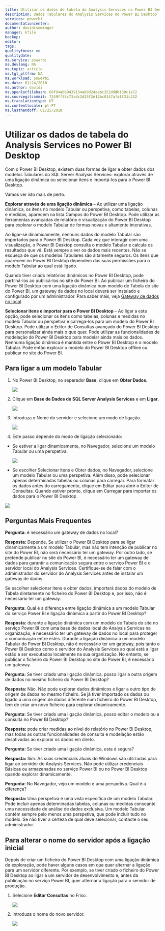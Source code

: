```yaml
---
title: Utilizar os dados de tabela do Analysis Services no Power BI Desktop
description: Dados Tabulares do Analysis Services no Power BI Desktop
services: powerbi
documentationcenter: 
author: davidiseminger
manager: kfile
backup: 
editor: 
tags: 
qualityfocus: no
qualitydate: 
ms.service: powerbi
ms.devlang: NA
ms.topic: article
ms.tgt_pltfrm: NA
ms.workload: powerbi
ms.date: 01/24/2018
ms.author: davidi
ms.openlocfilehash: 66f94abb9439154ab9d24ae6c352dd8b139c1a72
ms.sourcegitcommit: 7249ff35c73adc2d25f2e12bc0147afa1f31c232
ms.translationtype: HT
ms.contentlocale: pt-PT
ms.lasthandoff: 01/25/2018
---
```

# <a name="using-analysis-services-tabular-data-in-power-bi-desktop"></a>Utilizar os dados de tabela do Analysis Services no Power BI Desktop
Com o Power BI Desktop, existem duas formas de ligar e obter dados dos modelos Tabulares do SQL Server Analysis Services: explorar através de uma ligação dinâmica ou selecionar itens e importá-los para o Power BI Desktop.

Vamos ver isto mais de perto.

**Explorar através de uma ligação dinâmica** – Ao utilizar uma ligação dinâmica, os itens no modelo Tabular ou perspetiva, como tabelas, colunas e medidas, aparecem na lista Campos do Power BI Desktop. Pode utilizar as ferramentas avançadas de relatório e visualização do Power BI Desktop para explorar o modelo Tabular de formas novas e altamente interativas.

Ao ligar-se dinamicamente, nenhuns dados do modelo Tabular são importados para o Power BI Desktop. Cada vez que interagir com uma visualização, o Power BI Desktop consulta o modelo Tabular e calcula os resultados que vê. Está sempre a ver os dados mais recentes. Não se esqueça de que os modelos Tabulares são altamente seguros. Os itens que aparecem no Power BI Desktop dependem das suas permissões para o modelo Tabular ao qual está ligado.

Quando tiver criado relatórios dinâmicos no Power BI Desktop, pode partilhá-los ao publicá-los no site do Power BI. Ao publicar um ficheiro do Power BI Desktop com uma ligação dinâmica num modelo de Tabela do site do Power BI, um gateway de dados no local deverá ser instalado e configurado por um administrador. Para saber mais, veja [Gateway de dados no local](service-gateway-onprem.md).

**Selecionar itens e importar para o Power BI Desktop** – Ao ligar a esta opção, pode selecionar os itens como tabelas, colunas e medidas no modelo Tabular ou perspetiva e carregá-los para um modelo do Power BI Desktop. Pode utilizar o Editor de Consultas avançado do Power BI Desktop para personalizar ainda mais o que quer. Pode utilizar as funcionalidades de modelação do Power BI Desktop para modelar ainda mais os dados. Nenhuma ligação dinâmica é mantida entre o Power BI Desktop e o modelo Tabular. Pode então explorar o modelo do Power BI Desktop offline ou publicar no site do Power BI.

## <a name="to-connect-to-a-tabular-model"></a>Para ligar a um modelo Tabular
1. No Power BI Desktop, no separador **Base**, clique em **Obter Dados**.
   
   ![](media/desktop-analysis-services-tabular-data/pbid_sqlas_getdata.png)
2. Clique em **Base de Dados do SQL Server Analysis Services** e em **Ligar**.
   
   ![](media/desktop-analysis-services-tabular-data/pbid_sqlas_getdata_as.png)
3. Introduza o Nome do servidor e selecione um modo de ligação. 
   
   ![](media/desktop-analysis-services-tabular-data/pbid_sqlas_getdata_as_server.png)
4. Este passo depende do modo de ligação selecionado:

* Se estiver a ligar dinamicamente, no Navegador, selecione um modelo Tabular ou uma perspetiva.
  
  ![](media/desktop-analysis-services-tabular-data/pbid_sqlas_getdata_as_live.png)
* Se escolher Selecionar itens e Obter dados, no Navegador, selecione um modelo Tabular ou uma perspetiva. Além disso, pode selecionar apenas determinadas tabelas ou colunas para carregar. Para formatar os dados antes do carregamento, clique em Editar para abrir o Editor de Consultas. Quando estiver pronto, clique em Carregar para importar os dados para o Power BI Desktop.

![](media/desktop-analysis-services-tabular-data/pbid_sqlas_getdata_as_select.png)

## <a name="frequently-asked-questions"></a>Perguntas Mais Frequentes
**Pergunta:** é necessário um gateway de dados no local?

**Resposta:** Depende. Se utilizar o Power BI Desktop para se ligar dinamicamente a um modelo Tabular, mas não tem intenção de publicar no site do Power BI, não será necessário ter um gateway. Por outro lado, se pretende publicar no site do Power BI, é necessário ter um gateway de dados para garantir a comunicação segura entre o serviço Power BI e o servidor local do Analysis Services. Certifique-se de falar com o administrador do servidor do Analysis Services antes de instalar um gateway de dados.

Se escolher selecionar itens e obter dados, importará dados do modelo de Tabela diretamente no ficheiro do Power BI Desktop e, por isso, não é necessário ter um gateway.

**Pergunta:** Qual é a diferença entre ligação dinâmica a um modelo Tabular do serviço Power BI e ligação dinâmica a partir do Power BI Desktop?

**Resposta:** durante a ligação dinâmica com um modelo de Tabela do site no serviço Power BI com uma base de dados local do Analysis Services na organização, é necessário ter um gateway de dados no local para proteger a comunicação entre estes. Durante a ligação dinâmica a um modelo Tabular do Power BI Desktop, não é necessário ter um gateway, pois tanto o Power BI Desktop como o servidor do Analysis Services ao qual está a ligar estão a ser executados localmente na sua organização. No entanto, se publicar o ficheiro do Power BI Desktop no site do Power BI, é necessário um gateway.

**Pergunta:** Se tiver criado uma ligação dinâmica, posso ligar a outra origem de dados no mesmo ficheiro do Power BI Desktop?

**Resposta:** Não. Não pode explorar dados dinâmicos e ligar a outro tipo de origem de dados no mesmo ficheiro. Se já tiver importado os dados ou ligado a uma origem de dados diferente num ficheiro do Power BI Desktop, tem de criar um novo ficheiro para explorar dinamicamente.

**Pergunta:** Se tiver criado uma ligação dinâmica, posso editar o modelo ou a consulta no Power BI Desktop?

**Resposta:** pode criar medidas ao nível do relatório no Power BI Desktop, mas todas as outras funcionalidades de consulta e modelação estão desativadas ao explorar os dados em direto.

**Pergunta:** Se tiver criado uma ligação dinâmica, esta é segura?

**Resposta:** Sim. As suas credenciais atuais do Windows são utilizadas para ligar ao servidor do Analysis Services. Não pode utilizar credenciais Básicas ou armazenadas no serviço Power BI ou no Power BI Desktop quando explorar dinamicamente.

**Pergunta:** No Navegador, vejo um modelo e uma perspetiva. Qual é a diferença?

**Resposta:** Uma perspetiva é uma vista específica de um modelo Tabular. Pode incluir apenas determinadas tabelas, colunas ou medidas consoante uma necessidade de análise de dados exclusiva. Um modelo Tabular contém sempre pelo menos uma perspetiva, que pode incluir tudo no modelo. Se não tiver a certeza de qual deve selecionar, contacte o seu administrador.

## <a name="to-change-the-server-name-after-initial-connection"></a>Para alterar o nome do servidor após a ligação inicial
Depois de criar um ficheiro do Power BI Desktop com uma ligação dinâmica de exploração, pode haver alguns casos em que quer alternar a ligação para um servidor diferente. Por exemplo, se tiver criado o ficheiro do Power BI Desktop ao ligar a um servidor de desenvolvimento e, antes da publicação no serviço Power BI, quer alternar a ligação para o servidor de produção.

1. Selecione **Editar Consultas** no Friso.
   
   ![](media/desktop-analysis-services-tabular-data/pbid_sqlas_chname_editquery.png)
2. Introduza o nome do novo servidor.
   
   ![](media/desktop-analysis-services-tabular-data/pbid_sqlas_chname_dialog.png)

